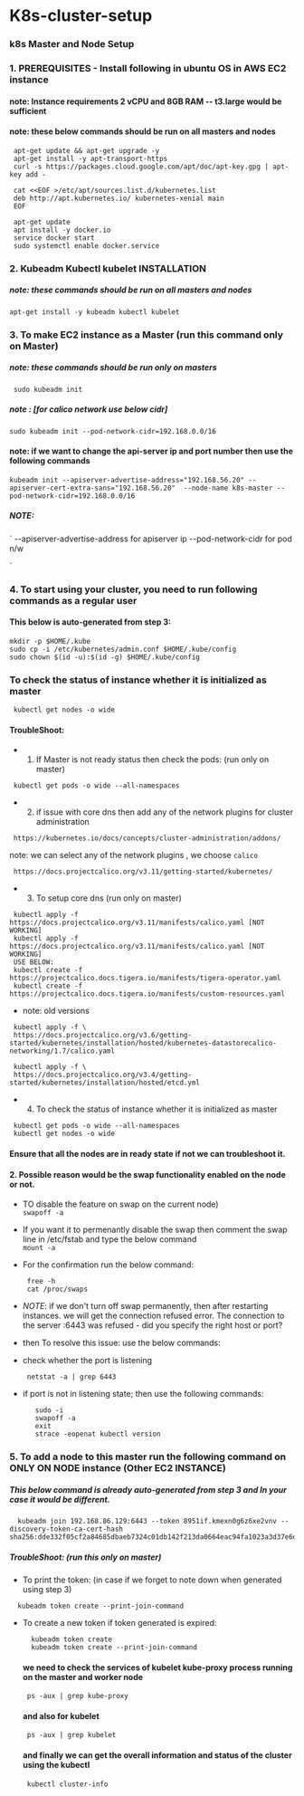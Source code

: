 # K8s-cluster-setup
### k8s Master and Node Setup
 ### 1. PREREQUISITES - Install following in ubuntu OS in AWS EC2 instance
 #### note: Instance requirements 2 vCPU  and 8GB RAM  -- t3.large would be sufficient
 #### note: these below commands should be run on all masters and nodes
 ```
  apt-get update && apt-get upgrade -y  
  apt-get install -y apt-transport-https  
  curl -s https://packages.cloud.google.com/apt/doc/apt-key.gpg | apt-key add -

  cat <<EOF >/etc/apt/sources.list.d/kubernetes.list
  deb http://apt.kubernetes.io/ kubernetes-xenial main
  EOF

  apt-get update
  apt install -y docker.io
  service docker start
  sudo systemctl enable docker.service
 ```
### 2. Kubeadm Kubectl kubelet INSTALLATION
 ##### note: these commands should be run on all masters and nodes  
  ` apt-get install -y kubeadm kubectl kubelet `
  
### 3. To make EC2 instance as a Master (run this command only on Master)
 ##### note: these commands should be run only on masters
  ` sudo kubeadm init`
  ##### note :  [for calico network use below cidr]
  ` sudo kubeadm init --pod-network-cidr=192.168.0.0/16 `
#### note: if we want to change the api-server ip and port number then use the following commands
` kubeadm init --apiserver-advertise-address="192.168.56.20" --apiserver-cert-extra-sans="192.168.56.20"  --node-name k8s-master --pod-network-cidr=192.168.0.0/16 `
 ##### NOTE:
  `
   --apiserver-advertise-address  for apiserver ip 
   --pod-network-cidr    for pod n/w
   
  `
### 4. To start using your cluster, you need to run following commands as a regular user
 #### This below is auto-generated from step 3:
  ```
  mkdir -p $HOME/.kube
  sudo cp -i /etc/kubernetes/admin.conf $HOME/.kube/config
  sudo chown $(id -u):$(id -g) $HOME/.kube/config
  ```
### To check the status of instance whether it is initialized as master 
  ` kubectl get nodes -o wide`
  
#### TroubleShoot: 
  
- 1. If Master is not ready status then check the pods: (run only on master)
 ```
  kubectl get pods -o wide --all-namespaces 
 ```
- 2. if issue with core dns then add any of the network plugins for cluster administration
 ```
  https://kubernetes.io/docs/concepts/cluster-administration/addons/ 
 ```
  note: we can select any of the network plugins , we choose `calico`
  ``` 
   https://docs.projectcalico.org/v3.11/getting-started/kubernetes/ 
  ```
- 3. To setup core dns (run only on master)
 ```
  kubectl apply -f https://docs.projectcalico.org/v3.11/manifests/calico.yaml [NOT WORKING]
  kubectl apply -f https://docs.projectcalico.org/v3.11/manifests/calico.yaml [NOT WORKING]
  USE BELOW:
  kubectl create -f https://projectcalico.docs.tigera.io/manifests/tigera-operator.yaml
  kubectl create -f https://projectcalico.docs.tigera.io/manifests/custom-resources.yaml
 ```
- note: old versions
 ```
  kubectl apply -f \
  https://docs.projectcalico.org/v3.6/getting-started/kubernetes/installation/hosted/kubernetes-datastorecalico-networking/1.7/calico.yaml
  
  kubectl apply -f \
  https://docs.projectcalico.org/v3.4/getting-started/kubernetes/installation/hosted/etcd.yml
  ```
- 4. To check the status of instance whether it is initialized as master 
 ``` 
  kubectl get pods -o wide --all-namespaces 
  kubectl get nodes -o wide
 ```

  #### Ensure that all the nodes are in ready state if not we can troubleshoot it. 
  #### 2. Possible reason would be the swap functionality enabled on the node or not.
  
   - TO disable the feature on swap on the current node)    
      ` swapoff -a `
   - If you want it to permenantly disable the swap then
    comment the swap line in /etc/fstab and type the below command   
      ` mount -a ` 
   - For the confirmation run the below command:   
      ```
       free -h
       cat /proc/swaps
      ```
   - *NOTE*: if we don't turn off swap permanently, then after restarting instances. we will get the connection
       refused error. The connection to the server <master-ip>:6443 was refused - did you specify the right host or port? 
       
   - then To resolve this issue: use the below commands:
       
   - check whether the port is listening
      ```
       netstat -a | grep 6443
      ```
   - if port is not in listening state; then use the following commands:
      ``` 
         sudo -i
         swapoff -a
         exit
         strace -eopenat kubectl version
      ```
### 5. To add a node to this master run the following command on ONLY ON NODE instance (Other EC2 INSTANCE)
  ##### This below command is already auto-generated from step 3 and In your case it would be different.
  ```
    kubeadm join 192.168.86.129:6443 --token 8951if.kmexn0g6z6xe2vnv --discovery-token-ca-cert-hash sha256:dde332f05cf2a84685dbaeb7324c01db142f213da0664eac94fa1023a3d37e6d
   ``` 
  ##### TroubleShoot: (run this only on master)
   - To print the token: (in case if we forget to note down when generated using step 3)
   ```
     kubeadm token create --print-join-command
   ```
  - To create a new token if token generated is expired:
    ```
      kubeadm token create
      kubeadm token create --print-join-command
    ```
    #### we need to check the services of kubelet kube-proxy process running on the master and worker node
     ` ps -aux | grep kube-proxy`
    #### and also for kubelet
    ` ps -aux | grep kubelet`
    #### and finally we can get the overall information and status of the cluster using the kubectl
    ` kubectl cluster-info`
